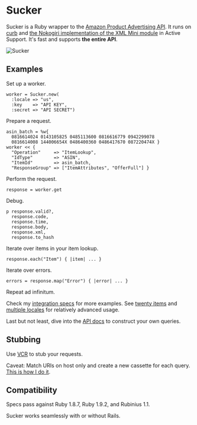 Sucker
======

Sucker is a Ruby wrapper to the [Amazon Product Advertising API](https://affiliate-program.amazon.co.uk/gp/advertising/api/detail/main.html). It runs on [curb](http://github.com/taf2/curb) and [the Nokogiri implementation of the XML Mini module](http://github.com/rails/rails/blob/master/activesupport/lib/active_support/xml_mini/nokogiri.rb) in Active Support. It's fast and supports __the entire API__.

![Sucker](http://upload.wikimedia.org/wikipedia/commons/thumb/f/f8/FEMA_-_32011_-_FEMA_Joint_Field_Office_%28JFO%29_preparation_in_Ohio.jpg/480px-FEMA_-_32011_-_FEMA_Joint_Field_Office_%28JFO%29_preparation_in_Ohio.jpg)

Examples
--------

Set up a worker.

    worker = Sucker.new(
      :locale => "us",
      :key    => "API KEY",
      :secret => "API SECRET")

Prepare a request.

    asin_batch = %w{
      0816614024 0143105825 0485113600 0816616779 0942299078
      0816614008 144006654X 0486400360 0486417670 087220474X }
    worker << {
      "Operation"     => "ItemLookup",
      "IdType"        => "ASIN",
      "ItemId"        => asin_batch,
      "ResponseGroup" => ["ItemAttributes", "OfferFull"] }

Perform the request.

    response = worker.get

Debug.

    p response.valid?,
      response.code,
      response.time,
      response.body,
      response.xml,
      response.to_hash

Iterate over items in your item lookup.

    response.each("Item") { |item| ... }

Iterate over errors.

    errors = response.map("Error") { |error| ... }

Repeat ad infinitum.

Check my [integration specs](http://github.com/papercavalier/sucker/tree/master/spec/integration/) for more examples. See [twenty items](http://github.com/papercavalier/sucker/tree/master/spec/integration/twenty_items_spec.rb) and [multiple locales](http://github.com/papercavalier/sucker/tree/master/spec/integration/multiple_locales_spec.rb) for relatively advanced usage.

Last but not least, dive into the [API docs](https://affiliate-program.amazon.co.uk/gp/advertising/api/detail/main.html) to construct your own queries.

Stubbing
--------

Use [VCR](http://github.com/myronmarston/vcr) to stub your requests.

Caveat: Match URIs on host only and create a new cassette for each query. [This is how I do it](http://github.com/papercavalier/sucker/blob/master/spec/support/vcr.rb).

Compatibility
-------------

Specs pass against Ruby 1.8.7, Ruby 1.9.2, and Rubinius 1.1.

Sucker works seamlessly with or without Rails.

